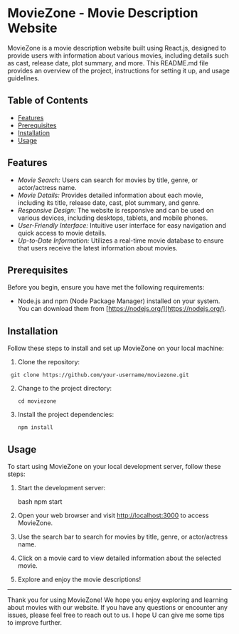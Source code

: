 # MovieZone - Movie Description Website

MovieZone is a movie description website built using React.js, designed to provide users with information about various movies, including details such as cast, release date, plot summary, and more. This README.md file provides an overview of the project, instructions for setting it up, and usage guidelines.


## Table of Contents

- [Features](#features)
- [Prerequisites](#prerequisites)
- [Installation](#installation)
- [Usage](#usage)

## Features

- *Movie Search:* Users can search for movies by title, genre, or actor/actress name.
- *Movie Details:* Provides detailed information about each movie, including its title, release date, cast, plot summary, and genre.
- *Responsive Design:* The website is responsive and can be used on various devices, including desktops, tablets, and mobile phones.
- *User-Friendly Interface:* Intuitive user interface for easy navigation and quick access to movie details.
- *Up-to-Date Information:* Utilizes a real-time movie database to ensure that users receive the latest information about movies.

## Prerequisites

Before you begin, ensure you have met the following requirements:

- Node.js and npm (Node Package Manager) installed on your system. You can download them from [https://nodejs.org/](https://nodejs.org/).

## Installation

Follow these steps to install and set up MovieZone on your local machine:

1. Clone the repository:

  `` git clone https://github.com/your-username/moviezone.git``
   

2. Change to the project directory:

   ```cd moviezone```
   

3. Install the project dependencies:

   ```npm install ```
   

## Usage

To start using MovieZone on your local development server, follow these steps:

1. Start the development server:

   bash
   npm start
   

2. Open your web browser and visit [http://localhost:3000](http://localhost:3000) to access MovieZone.

3. Use the search bar to search for movies by title, genre, or actor/actress name.

4. Click on a movie card to view detailed information about the selected movie.

5. Explore and enjoy the movie descriptions!



---

Thank you for using MovieZone! We hope you enjoy exploring and learning about movies with our website. If you have any questions or encounter any issues, please feel free to reach out to us. I hope U can give me some tips to improve further.